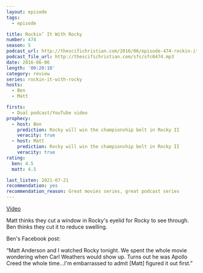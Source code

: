 ```yaml
---
layout: episode
tags:
  - episode

title: Rockin’ It With Rocky
number: 474
season: 5
podcast_url: http://thescifichristian.com/2016/06/episode-474-rockin-it-with-rocky/
podcast_file_url: http://thescifichristian.com/sfc/sfc0474.mp3
date: 2016-06-06
length: '00:20:10'
category: review
series: rockin-it-with-rocky
hosts:
  - Ben
  - Matt

firsts:
  - Dual podcast/YouTube video
prophecy:
  - host: Ben
    prediction: Rocky will win the championship belt in Rocky II
    veracity: true
  - host: Matt
    prediction: Rocky will win the championship belt in Rocky II
    veracity: true
rating:
  ben: 4.5
  matt: 4.5

last_listen: 2021-07-21
recommendation: yes
recommendation_reason: Great movies series, great podcast series
---
```


[Video](https://www.youtube.com/watch?v=-O0PcBJ3cqo)

Matt thinks they cut a window in Rocky's eyelid for Rocky to see through. Ben thinks they cut it to reduce swelling.

Ben's Facebook post:

“Matt Anderson and I watched Rocky tonight. We spent the whole movie wondering when Carl Weathers would show up. Turns out he was Apollo Creed the whole time...I'm embarrassed to admit [Matt] figured it out first.”
